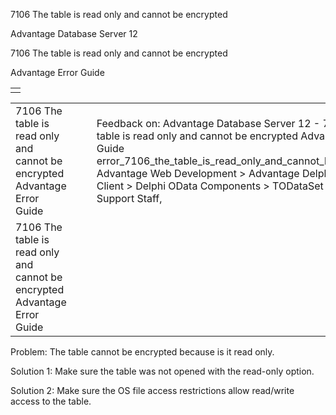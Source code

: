 7106 The table is read only and cannot be encrypted




Advantage Database Server 12  

7106 The table is read only and cannot be encrypted

Advantage Error Guide

|  |
| --- |
|  |

|  |  |  |  |  |
| --- | --- | --- | --- | --- |
| 7106 The table is read only and cannot be encrypted  Advantage Error Guide |  |  | Feedback on: Advantage Database Server 12 - 7106 The table is read only and cannot be encrypted Advantage Error Guide error\_7106\_the\_table\_is\_read\_only\_and\_cannot\_be\_encrypted Advantage Web Development > Advantage Delphi OData Client > Delphi OData Components > TODataSet / Dear Support Staff, |  |
| 7106 The table is read only and cannot be encrypted  Advantage Error Guide |  |  |  |  |

Problem: The table cannot be encrypted because is it read only.

Solution 1: Make sure the table was not opened with the read-only option.

Solution 2: Make sure the OS file access restrictions allow read/write access to the table.